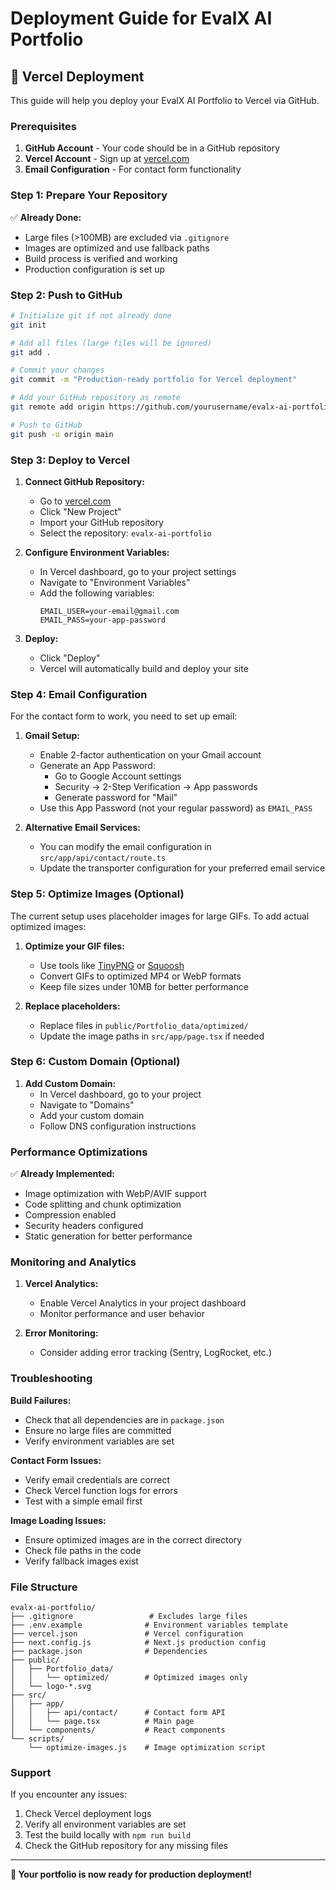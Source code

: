 

# Deployment Guide for EvalX AI Portfolio

## 🚀 Vercel Deployment

This guide will help you deploy your EvalX AI Portfolio to Vercel via GitHub.

### Prerequisites

1. **GitHub Account** - Your code should be in a GitHub repository
2. **Vercel Account** - Sign up at [vercel.com](https://vercel.com)
3. **Email Configuration** - For contact form functionality

### Step 1: Prepare Your Repository

✅ **Already Done:**
- Large files (>100MB) are excluded via `.gitignore`
- Images are optimized and use fallback paths
- Build process is verified and working
- Production configuration is set up

### Step 2: Push to GitHub

```bash
# Initialize git if not already done
git init

# Add all files (large files will be ignored)
git add .

# Commit your changes
git commit -m "Production-ready portfolio for Vercel deployment"

# Add your GitHub repository as remote
git remote add origin https://github.com/yourusername/evalx-ai-portfolio.git

# Push to GitHub
git push -u origin main
```

### Step 3: Deploy to Vercel

1. **Connect GitHub Repository:**
   - Go to [vercel.com](https://vercel.com)
   - Click "New Project"
   - Import your GitHub repository
   - Select the repository: `evalx-ai-portfolio`

2. **Configure Environment Variables:**
   - In Vercel dashboard, go to your project settings
   - Navigate to "Environment Variables"
   - Add the following variables:
     ```
     EMAIL_USER=your-email@gmail.com
     EMAIL_PASS=your-app-password
     ```

3. **Deploy:**
   - Click "Deploy"
   - Vercel will automatically build and deploy your site

### Step 4: Email Configuration

For the contact form to work, you need to set up email:

1. **Gmail Setup:**
   - Enable 2-factor authentication on your Gmail account
   - Generate an App Password:
     - Go to Google Account settings
     - Security → 2-Step Verification → App passwords
     - Generate password for "Mail"
   - Use this App Password (not your regular password) as `EMAIL_PASS`

2. **Alternative Email Services:**
   - You can modify the email configuration in `src/app/api/contact/route.ts`
   - Update the transporter configuration for your preferred email service

### Step 5: Optimize Images (Optional)

The current setup uses placeholder images for large GIFs. To add actual optimized images:

1. **Optimize your GIF files:**
   - Use tools like [TinyPNG](https://tinypng.com) or [Squoosh](https://squoosh.app)
   - Convert GIFs to optimized MP4 or WebP formats
   - Keep file sizes under 10MB for better performance

2. **Replace placeholders:**
   - Replace files in `public/Portfolio_data/optimized/`
   - Update the image paths in `src/app/page.tsx` if needed

### Step 6: Custom Domain (Optional)

1. **Add Custom Domain:**
   - In Vercel dashboard, go to your project
   - Navigate to "Domains"
   - Add your custom domain
   - Follow DNS configuration instructions

### Performance Optimizations

✅ **Already Implemented:**
- Image optimization with WebP/AVIF support
- Code splitting and chunk optimization
- Compression enabled
- Security headers configured
- Static generation for better performance

### Monitoring and Analytics

1. **Vercel Analytics:**
   - Enable Vercel Analytics in your project dashboard
   - Monitor performance and user behavior

2. **Error Monitoring:**
   - Consider adding error tracking (Sentry, LogRocket, etc.)

### Troubleshooting

**Build Failures:**
- Check that all dependencies are in `package.json`
- Ensure no large files are committed
- Verify environment variables are set

**Contact Form Issues:**
- Verify email credentials are correct
- Check Vercel function logs for errors
- Test with a simple email first

**Image Loading Issues:**
- Ensure optimized images are in the correct directory
- Check file paths in the code
- Verify fallback images exist

### File Structure

```
evalx-ai-portfolio/
├── .gitignore                 # Excludes large files
├── .env.example              # Environment variables template
├── vercel.json               # Vercel configuration
├── next.config.js            # Next.js production config
├── package.json              # Dependencies
├── public/
│   ├── Portfolio_data/
│   │   └── optimized/        # Optimized images only
│   └── logo-*.svg
├── src/
│   ├── app/
│   │   ├── api/contact/      # Contact form API
│   │   └── page.tsx          # Main page
│   └── components/           # React components
└── scripts/
    └── optimize-images.js    # Image optimization script
```

### Support

If you encounter any issues:
1. Check Vercel deployment logs
2. Verify all environment variables are set
3. Test the build locally with `npm run build`
4. Check the GitHub repository for any missing files

---

**🎉 Your portfolio is now ready for production deployment!**
